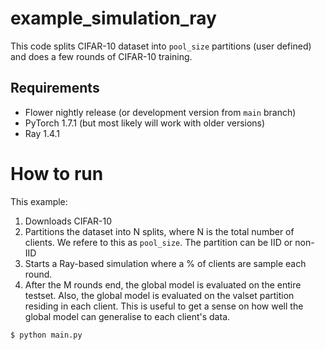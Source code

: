 # example_simulation_ray

This code splits CIFAR-10 dataset into `pool_size` partitions (user defined) and does a few rounds of CIFAR-10 training.

## Requirements

*    Flower nightly release (or development version from `main` branch)
*    PyTorch 1.7.1 (but most likely will work with older versions)
*    Ray 1.4.1

# How to run

This example:

1. Downloads CIFAR-10
2. Partitions the dataset into N splits, where N is the total number of
   clients. We refere to this as `pool_size`. The partition can be IID or non-IID
4. Starts a Ray-based simulation where a % of clients are sample each round.
5. After the M rounds end, the global model is evaluated on the entire testset.
   Also, the global model is evaluated on the valset partition residing in each
   client. This is useful to get a sense on how well the global model can generalise
   to each client's data.

```bash
$ python main.py
```
